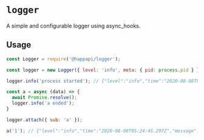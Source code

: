 # `logger`

A simple and configurable logger using async_hooks.

## Usage

```javascript
const Logger = require('@happapi/logger');

const logger = new Logger({ level: 'info', meta: { pid: process.pid } });

logger.info('process started'); // {"level":"info","time":"2020-08-08T05:24:45.295Z","message":"process started","meta":{"pid":8412},"data":{}}

const a = async (data) => {
  await Promise.resolve();
  logger.info('a ended');
}

logger.attach({ sub: 'a' });

a('1'); // {"level":"info","time":"2020-08-08T05:24:45.297Z","message":"a ended","meta":{"pid":8412,"sub":"a"},"data":"1"}
```
